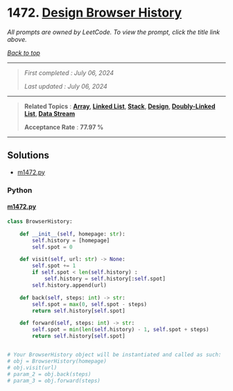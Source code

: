 # 1472. [Design Browser History](<https://leetcode.com/problems/design-browser-history>)

*All prompts are owned by LeetCode. To view the prompt, click the title link above.*

*[Back to top](<../README.md>)*

------

> *First completed : July 06, 2024*
>
> *Last updated : July 06, 2024*

------

> **Related Topics** : **[Array](<by_topic/Array.md>), [Linked List](<by_topic/Linked List.md>), [Stack](<by_topic/Stack.md>), [Design](<by_topic/Design.md>), [Doubly-Linked List](<by_topic/Doubly-Linked List.md>), [Data Stream](<by_topic/Data Stream.md>)**
>
> **Acceptance Rate** : **77.97 %**

------

## Solutions

- [m1472.py](<../my-submissions/m1472.py>)
### Python
#### [m1472.py](<../my-submissions/m1472.py>)
```Python
class BrowserHistory:

    def __init__(self, homepage: str):
        self.history = [homepage]
        self.spot = 0

    def visit(self, url: str) -> None:
        self.spot += 1
        if self.spot < len(self.history) :
            self.history = self.history[:self.spot]
        self.history.append(url)

    def back(self, steps: int) -> str:
        self.spot = max(0, self.spot - steps)
        return self.history[self.spot]

    def forward(self, steps: int) -> str:
        self.spot = min(len(self.history) - 1, self.spot + steps)
        return self.history[self.spot]


# Your BrowserHistory object will be instantiated and called as such:
# obj = BrowserHistory(homepage)
# obj.visit(url)
# param_2 = obj.back(steps)
# param_3 = obj.forward(steps)
```

